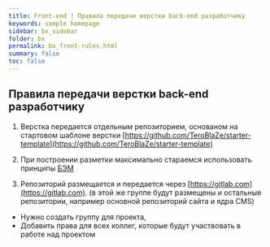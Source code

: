 ```yaml
---
title: Front-end | Правила передачи верстки back-end разработчику
keywords: sample homepage
sidebar: bx_sidebar
folder: bx
permalink: bx_front-rules.html
summary: false
toc: false
---
```


## Правила передачи верстки back-end разработчику

1. Верстка передается отдельным репозиторием, основаном на стартовом шаблоне верстки [https://github.com/TeroBlaZe/starter-template](https://github.com/TeroBlaZe/starter-template)

2. При построении разметки максимально стараемся использовать принципы [БЭМ](https://ru.bem.info/methodology/)

3. Репозиторий размещается и передается через [https://gitlab.com](https://gitlab.com). (в этой же группе будут размещены и остальные репозитории, например основной репозиторий сайта и ядра CMS)

  * Нужно создать группу для проекта, 
  * Добавить права для всех коллег, которые будут участвовать в работе над проектом
  

